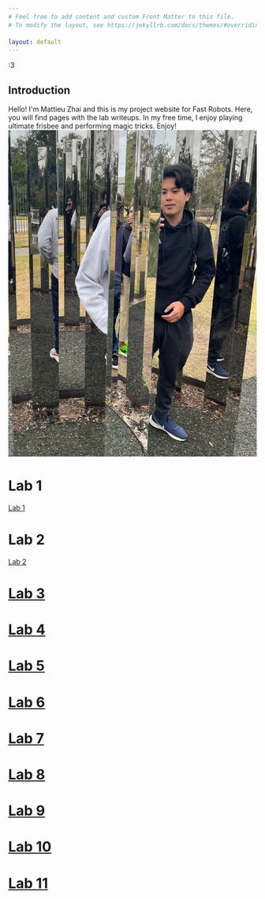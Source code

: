```yaml
---
# Feel free to add content and custom Front Matter to this file.
# To modify the layout, see https://jekyllrb.com/docs/themes/#overriding-theme-defaults

layout: default
---
```

:3
## Introduction
Hello! I'm Mattieu Zhai and this is my project website for Fast Robots. 
Here, you will find pages with the lab writeups. In my free time, I enjoy playing ultimate frisbee and 
performing magic tricks. Enjoy!
![ME](/photo.png)
# Lab 1 
[Lab 1](https://mattieuzhai.github.io/Fast_Robots_mz375/lab1/)
# Lab 2
[Lab 2](https://mattieuzhai.github.io/Fast_Robots_mz375/lab2/)

# [Lab 3](https://mattieuzhai.github.io/Fast_Robots_mz375/lab3/)

# [Lab 4](https://mattieuzhai.github.io/Fast_Robots_mz375/lab4/)

# [Lab 5](https://mattieuzhai.github.io/Fast_Robots_mz375/lab5/)

# [Lab 6](https://mattieuzhai.github.io/Fast_Robots_mz375/lab6/)

# [Lab 7](https://mattieuzhai.github.io/Fast_Robots_mz375/lab7/)

# [Lab 8](https://mattieuzhai.github.io/Fast_Robots_mz375/lab8/)

# [Lab 9](https://mattieuzhai.github.io/Fast_Robots_mz375/lab9/)

# [Lab 10](https://mattieuzhai.github.io/Fast_Robots_mz375/lab10/)

# [Lab 11](https://mattieuzhai.github.io/Fast_Robots_mz375/lab11/)